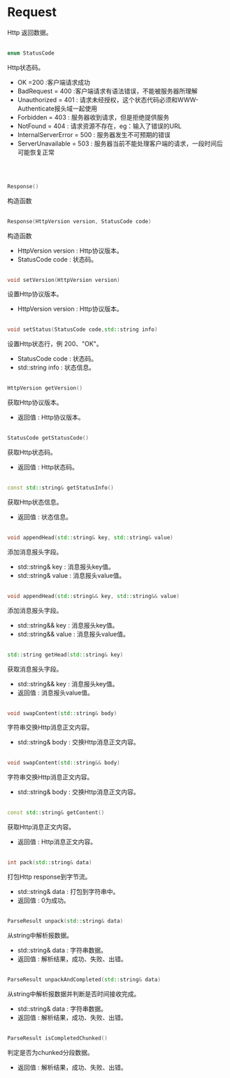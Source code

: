 # Request
Http 返回数据。
<br></br>
```C++
enum StatusCode
```
Http状态码。
*  OK =200 :客户端请求成功
*  BadRequest = 400 :客户端请求有语法错误，不能被服务器所理解
*  Unauthorized  = 401 : 请求未经授权，这个状态代码必须和WWW-Authenticate报头域一起使用 
*  Forbidden = 403  : 服务器收到请求，但是拒绝提供服务
*  NotFound = 404 : 请求资源不存在，eg：输入了错误的URL
*  InternalServerError = 500  : 服务器发生不可预期的错误
*  ServerUnavailable = 503 : 服务器当前不能处理客户端的请求，一段时间后可能恢复正常

<br></br>
```C++
Response()
```
构造函数
<br></br>
```C++
Response(HttpVersion version, StatusCode code)
```
构造函数
* HttpVersion version : Http协议版本。
* StatusCode code : 状态码。
<br></br>
```C++
void setVersion(HttpVersion version)
```
设置Http协议版本。
* HttpVersion version : Http协议版本。
<br></br>
```C++
void setStatus(StatusCode code,std::string info)
```
设置Http状态行，例 200、"OK"。
* StatusCode code : 状态码。
* std::string info : 状态信息。
<br></br>
```C++
HttpVersion getVersion()
```
获取Http协议版本。
* 返回值 : Http协议版本。
<br></br>
```C++
StatusCode getStatusCode()
```
获取Http状态码。
* 返回值 : Http状态码。
<br></br>
```C++
const std::string& getStatusInfo()
```
获取Http状态信息。
* 返回值 : 状态信息。
<br></br>
```C++
void appendHead(std::string& key, std::string& value)
```
添加消息报头字段。
* std::string& key : 消息报头key值。
* std::string& value : 消息报头value值。
<br></br>
```C++
void appendHead(std::string&& key, std::string&& value)
```
添加消息报头字段。
* std::string&& key : 消息报头key值。
* std::string&& value : 消息报头value值。
<br></br>
```C++
std::string getHead(std::string& key)
```
获取消息报头字段。
* std::string&& key : 消息报头key值。
* 返回值 : 消息报头value值。
<br></br>
```C++
void swapContent(std::string& body)
```
字符串交换Http消息正文内容。
* std::string& body  : 交换Http消息正文内容。
<br></br>
```C++
void swapContent(std::string&& body)
```
字符串交换Http消息正文内容。
* std::string& body  : 交换Http消息正文内容。
<br></br>
```C++
const std::string& getContent()
```
获取Http消息正文内容。
* 返回值 : Http消息正文内容。
<br></br>
```C++
int pack(std::string& data)
```
打包Http response到字节流。
* std::string& data : 打包到字符串中。
* 返回值 : 0为成功。
<br></br>
```C++
ParseResult unpack(std::string& data)
```
从string中解析报数据。
* std::string& data : 字符串数据。
* 返回值 : 解析结果，成功、失败、出错。
<br></br>
```C++
ParseResult unpackAndCompleted(std::string& data)
```
从string中解析报数据并判断是否时间接收完成。
* std::string& data : 字符串数据。
* 返回值 : 解析结果，成功、失败、出错。
<br></br>
```C++
ParseResult isCompletedChunked()
```
判定是否为chunked分段数据。
* 返回值 : 解析结果，成功、失败、出错。
<br></br>
